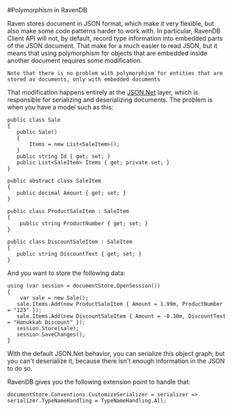 #Polymorphism in RavenDB

Raven stores document in JSON format, which make it very flexible, but also make some code patterns harder to work with. In particular, RavenDB Client API will not, by default, record type information into embedded parts of the JSON document. That make for a much easier to read JSON, but it means that using polymorphism for objects that are embedded inside another document requires some modification.

    Note that there is no problem with polymorphism for entities that are stored as documents, only with embedded documents

That modification happens entirely at the [JSON.Net](http://json.codeplex.com/) layer, which is responsible for serializing and deserializing documents. The problem is when you have a model such as this:

    public class Sale
    {
       public Sale()
       {
           Items = new List<SaleItem>();
       }
       public string Id { get; set; }
       public List<SaleItem> Items { get; private set; }
    }

    public abstract class SaleItem
    {
       public decimal Amount { get; set; }
    }

    public class ProductSaleItem : SaleItem
    {
        public string ProductNumber { get; set; }
    }

    public class DiscountSaleItem : SaleItem
    {
       public string DiscountText { get; set; }
    }

And you want to store the following data:

    using (var session = documentStore.OpenSession())
    {
        var sale = new Sale();
       sale.Items.Add(new ProductSaleItem { Amount = 1.99m, ProductNumber = "123" });
       sale.Items.Add(new DiscountSaleItem { Amount = -0.10m, DiscountText = "Hanukkah Discount" });
       session.Store(sale);
       session.SaveChanges();
    }

With the default JSON.Net behavior, you can serialize this object graph, but you can't deserialize it, because there isn't enough information in the JSON to do so.

RavenDB gives you the following extension point to handle that:

    documentStore.Conventions.CustomizeSerializer = serializer => serializer.TypeNameHandling = TypeNameHandling.All;

